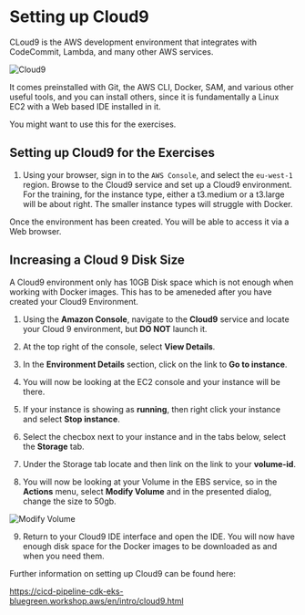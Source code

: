 # Setting up Cloud9 

CLoud9 is the AWS development environment that integrates with CodeCommit, Lambda, and many other AWS services.

![Cloud9](images/cloud9.png)

It comes preinstalled with Git, the AWS CLI, Docker, SAM, and various other useful tools, and you can install others, since it is fundamentally a Linux EC2 with a Web based IDE installed in it.

You might want to use this for the exercises.

## Setting up Cloud9 for the Exercises

1. Using your browser, sign in to the `AWS Console`, and select the `eu-west-1` region. Browse to the Cloud9 service and set up a Cloud9 environment. For the training, for the instance type, either a t3.medium or a t3.large will be about right. The smaller instance types will struggle with Docker.

Once the environment has been created. You will be able to access it via a Web browser. 


## Increasing a Cloud 9 Disk Size

A Cloud9 environment only has 10GB Disk space which is not enough when working with Docker images. This has to be  ameneded after you have created your Cloud9 Environment.

1. Using the **Amazon Console**, navigate to the **Cloud9** service and locate your Cloud 9 environment, but **DO NOT** launch it.
   
2. At the top right of the console, select **View Details**.
   
3. In the **Environment Details** section, click on the link to **Go to instance**.

4. You will now be looking at the EC2 console and your instance will be there. 

5. If your instance is showing as **running**, then right click your instance and select **Stop instance**.   

6. Select the checbox next to your instance and in the tabs below, select the **Storage** tab.

7. Under the Storage tab locate and then link on the link to your **volume-id**.

8.  You will now be looking at your Volume in the EBS service, so in the **Actions** menu, select **Modify Volume** and in the presented dialog, change the size to 50gb.

![Modify Volume](images/modify-volume.png)

9. Return to your Cloud9 IDE interface and open the IDE. You will now have enough disk space for the Docker images to be downloaded as and when you need them.

Further information on setting up Cloud9 can be found here:

https://cicd-pipeline-cdk-eks-bluegreen.workshop.aws/en/intro/cloud9.html

